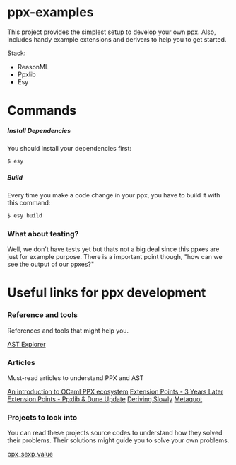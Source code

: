 # ppx-examples
This project provides the simplest setup to develop your own ppx. Also, includes handy example extensions and derivers to help you to get started.

Stack:
  * ReasonML
  * Ppxlib
  * Esy

# Commands

##### Install Dependencies
You should install your dependencies first:
```bash
$ esy
```

##### Build
Every time you make a code change in your ppx, you have to build it with this command:
```bash
$ esy build
```

### What about testing?
Well, we don't have tests yet but thats not a big deal since this ppxes are just for example purpose. There is a important point though, "how can we see the output of our ppxes?"

# Useful links for ppx development
### Reference and tools
References and tools that might help you.

[AST Explorer](https://astexplorer.net/)

### Articles
Must-read articles to understand PPX and AST

[An introduction to OCaml PPX ecosystem](https://tarides.com/blog/2019-05-09-an-introduction-to-ocaml-ppx-ecosystem)
[Extension Points - 3 Years Later](http://rgrinberg.com/posts/extensions-points-update-1/)
[Extension Points - Ppxlib & Dune Update](http://rgrinberg.com/posts/extensions-points-update-1/)
[Deriving Slowly](http://rgrinberg.com/posts/deriving-slowly/)
[Metaquot](https://ppxlib.readthedocs.io/en/latest/ppx-for-plugin-authors.html)

### Projects to look into
You can read these projects source codes to understand how they solved their problems. Their solutions might guide you to solve your own problems.

[ppx_sexp_value](https://github.com/janestreet/ppx_sexp_value)
